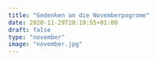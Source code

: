 ```yaml
---
title: "Gedenken an die Novemberpogrome"
date: 2020-11-29T20:19:55+01:00
draft: false
type: "november"
image: "november.jpg"
---
```



